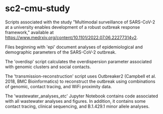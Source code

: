# sc2-cmu-study
Scripts associated with the study "Multimodal surveillance of SARS-CoV-2 at a university enables development of a robust outbreak response framework," available at https://www.medrxiv.org/content/10.1101/2022.07.06.22277314v2.

Files beginning with 'epi' document analyses of epidemiological and demographic parameters of the SARS-CoV-2 outbreak.

The 'overdisp' script calculates the overdispersion parameter associated with genomic clusters and social contacts.

The 'transmission-reconstruction' script uses Outbreaker2 (Campbell et al. 2018, BMC Bioinformatics) to reconstruct the outbreak using combinations of genomic, contact tracing, and WiFi proximity data.

The 'wastewater_analyses_etc' Jupyter Notebook contains code associated with all wastewater analyses and figures. In addition, it contains some contact tracing, clinical sequencing, and B.1.429.1 minor allele analyses.
